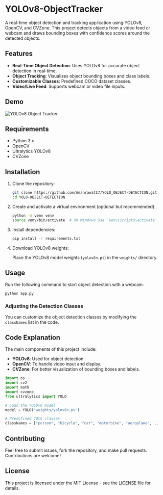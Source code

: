# YOLOv8-ObjectTracker

A real-time object detection and tracking application using YOLOv8, OpenCV, and CVZone. This project detects objects from a video feed or webcam and draws bounding boxes with confidence scores around the detected objects.

## Features

- **Real-Time Object Detection**: Uses YOLOv8 for accurate object detection in real-time.
- **Object Tracking**: Visualizes object bounding boxes and class labels.
- **Customizable Classes**: Predefined COCO dataset classes.
- **Video/Live Feed**: Supports webcam or video file inputs.
  
## Demo

![YOLOv8 Object Tracker](demo.gif)

## Requirements

- Python 3.x
- OpenCV
- Ultralytics YOLOv8
- CVZone

## Installation

1. Clone the repository:

   ```bash
   git clone https://github.com/Amanrawat17/YOLO_OBJECT-DETECTION.git
   cd YOLO-OBJECT-DETECTION
   ```

2. Create and activate a virtual environment (optional but recommended):

   ```bash
   python -m venv venv
   source venv/bin/activate  # On Windows use `venv\Scripts\activate`
   ```

3. Install dependencies:

   ```bash
   pip install -r requirements.txt
   ```

4. Download YOLOv8 weights:

   Place the YOLOv8 model weights (`yolov8n.pt`) in the `weights/` directory.

## Usage

Run the following command to start object detection with a webcam:

```bash
python app.py
```

### Adjusting the Detection Classes

You can customize the object detection classes by modifying the `classNames` list in the code.

## Code Explanation

The main components of this project include:

- **YOLOv8**: Used for object detection.
- **OpenCV**: To handle video input and display.
- **CVZone**: For better visualization of bounding boxes and labels.

```python
import os
import cv2
import math
import cvzone
from ultralytics import YOLO

# Load the YOLOv8 model
model = YOLO('weights/yolov8n.pt')

# Predefined COCO classes
classNames = ["person", "bicycle", "car", "motorbike", "aeroplane", ...]
```

## Contributing

Feel free to submit issues, fork the repository, and make pull requests. Contributions are welcome!

## License

This project is licensed under the MIT License - see the [LICENSE](LICENSE) file for details.
